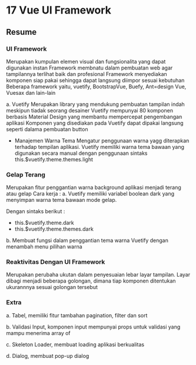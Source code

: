 # 17 Vue UI Framework

## Resume


### UI Framework
Merupakan kumpulan elemen visual dan fungsionalita yang dapat digunakan instan
Framework membnatu dalam pembuatan web agar tampilannya terlihat baik dan profesional
Framework menyediakan komponen siap pakai sehingga dapat langsung diimpor sesuai kebutuhan
Beberapa framework yaitu, vuetify, BootstrapVue, Buefy, Ant=design Vue, Vuesax dan lain-lain

a. Vuetify
Merupakan library yang mendukung pembuatan tampilan indah meskipun tiadak seorang desainer
Vuetify mempunyai 80 komponen berbasis Material Design yang membantu mempercepat pengembangan aplikasi
Komponen yang disediakan pada Vuetify dapat dipakai langsung seperti dalama pembuatan button
- Manajemen Warna Tema
Mengatur penggunaan warna yagg diterapkan terhadap tempilan aplikasi.
Vuetify memiliki warna tema bawaan yang digunakan secara manual dengan penggunaan sintaks this.$vuetify.theme.themes.light

### Gelap Terang
Merupakan fitur penggantian warna background aplikasi menjadi terang atau gelap
Cara kerja :
a. Vuetify memiliki variabel boolean dark yang menyimpan warna tema bawaan mode gelap.

Dengan sintaks berikut :
- this.$vuetify.theme.dark
- this.$vuetify.theme.themes.dark

b. Membuat fungsi dalam penggantian tema warna Vuetify dengan menambah menu pilihan warna

### Reaktivitas Dengan UI Framework
Merupakan perubaha ukutan dalam penyesuaian lebar layar tampilan. Layar dibagi menjadi beberapa golongan, dimana tiap komponen
ditentukan ukurannnya sesuai golongan tersebut

### Extra
a. Tabel, memiliki fitur tambahan pagination, filter dan sort

b. Validasi Input, komponen input mempunyai props untuk validasi yang mampu menerima array of 

c. Skeleton Loader, membuat loading aplikasi berkualitas

d. Dialog, membuat pop-up dialog



